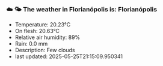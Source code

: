 ### ☁️ 🌤️  The weather in Florianópolis is: Florianópolis

- Temperature: 20.23°C
- On flesh: 20.63°C
- Relative air humidity: 89%
- Rain: 0.0 mm
- Description: Few clouds
- last updated: 2025-05-25T21:15:09.950341
